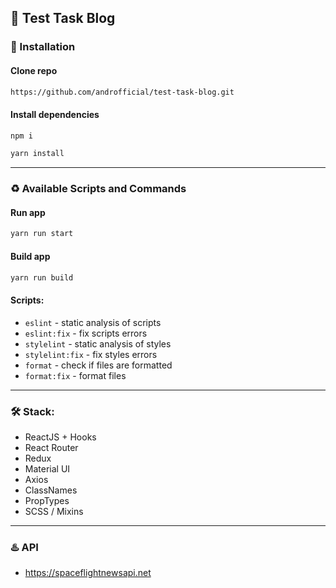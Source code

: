 ## :dragon_face: Test Task Blog

### :link: Installation

#### Clone repo

```bash
https://github.com/androfficial/test-task-blog.git
```

#### Install dependencies

```bash
npm i
```

```bash
yarn install
```

---

### :recycle: Available Scripts and Commands

#### Run app

```bash
yarn run start
```

#### Build app

```bash
yarn run build
```

#### Scripts:

- `eslint` - static analysis of scripts
- `eslint:fix` - fix scripts errors
- `stylelint` - static analysis of styles
- `stylelint:fix` - fix styles errors
- `format` - check if files are formatted
- `format:fix` - format files

---

### :hammer_and_wrench: Stack:

- ReactJS + Hooks
- React Router
- Redux
- Material UI
- Axios
- ClassNames
- PropTypes
- SCSS / Mixins

---

### :hotsprings: API

- https://spaceflightnewsapi.net
